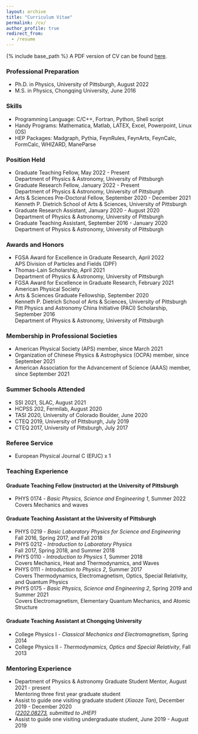 ```yaml
---
layout: archive
title: "Curriculum Vitae"
permalink: /cv/
author_profile: true
redirect_from:
  - /resume
---
```


{% include base_path %}
A PDF version of CV can be found [here](/files/cvYangMa.pdf).

### Professional Preparation
* Ph.D. in Physics, University of Pittsburgh, August 2022
* M.S. in Physics, Chongqing University, June 2016

### Skills 
* Programming Language: C/C++, Fortran, Python, Shell script
* Handy Programs: Mathematica, Matlab, LATEX, Excel, Powerpoint, Linux (OS)
* HEP Packages: Madgraph, Pythia, FeynRules, FeynArts, FeynCalc, FormCalc, WHIZARD, ManeParse

### Position Held
* Graduate Teaching Fellow, May 2022 - Present  
Department of Physics & Astronomy, University of Pittsburgh
* Graduate Research Fellow, January 2022 - Present  
Department of Physics & Astronomy, University of Pittsburgh
* Arts & Sciences Pre-Doctoral Fellow, September 2020 - December 2021  
Kenneth P. Dietrich School of Arts & Sciences, University of Pittsburgh
* Graduate Research Assistant, January 2020 - August 2020  
Department of Physics & Astronomy, University of Pittsburgh
* Graduate Teaching Assistant, September 2016 - January 2020  
Department of Physics & Astronomy, University of Pittsburgh

### Awards and Honors
* FGSA Award for Excellence in Graduate Research, April 2022  
APS Division of Particles and Fields (DPF)
* Thomas-Lain Scholarship, April 2021  
Department of Physics & Astronomy, University of Pittsburgh
* FGSA Award for Excellence in Graduate Research, February 2021  
American Physical Society
* Arts & Sciences Graduate Fellowship, September 2020  
Kenneth P. Dietrich School of Arts & Sciences, University of Pittsburgh
* Pitt Physics and Astronomy China Initiative (PACI) Scholarship, September 2016  
Department of Physics & Astronomy, University of Pittsburgh

### Membership in Professional Societies
* American Physical Society (APS) member, since March 2021
* Organization of Chinese Physics & Astrophysics (OCPA) member, since September 2021
* American Association for the Advancement of Science (AAAS) member, since September 2021

### Summer Schools Attended
* SSI 2021, SLAC, August 2021
* HCPSS 202, Fermilab, August 2020
* TASI 2020, University of Colorado Boulder, June 2020
* CTEQ 2019, University of Pittsburgh, July 2019
* CTEQ 2017, University of Pittsburgh, July 2017

### Referee Service
* European Physical Journal C (EPJC) x 1

### Teaching Experience

#### Graduate Teaching Fellow (instructor) at the University of Pittsburgh
* PHYS 0174 - *Basic Physics, Science and Engineering 1*, Summer 2022  
Covers Mechanics and waves

#### Graduate Teaching Assistant at the University of Pittsburgh
* PHYS 0219 - *Basic Laboratory Physics for Science and Engineering*  
Fall 2016, Spring 2017, and Fall 2018
* PHYS 0212 - *Introduction to Laboratory Physics*  
 Fall 2017, Spring 2018, and Summer 2018
* PHYS 0110 - *Introduction to Physics 1*, Summer 2018  
Covers Mechanics, Heat and Thermodynamics, and Waves
* PHYS 0111 - *Introduction to Physics 2*, Summer 2017  
Covers Thermodynamics, Electromagnetism, Optics, Special Relativity, and Quantum Physics
* PHYS 0175 - *Basic Physics, Science and Engineering 2*, Spring 2019 and Summer 2021  
Covers Electromagnetism, Elementary Quantum Mechanics, and Atomic Structure

#### Graduate Teaching Assistant at Chongqing University
* College Physics I - *Classical Mechanics and Electromagnetism*, Spring 2014
* College Physics II - *Thermodynamics, Optics and Special Relativity*, Fall 2013

### Mentoring Experience
* Department of Physics & Astronomy Graduate Student Mentor, August 2021 - present  
Mentoring three first year graduate student
* Assist to guide one visiting graduate student (*Xiaoze Tan*), December 2019 - December 2020  
*([2202.08273](https://arxiv.org/abs/2202.08273), submitted to JHEP)*
* Assist to guide one visiting undergraduate student, June 2019 - August 2019




[^_^]:Service and leadership
[^_^]:======
[^_^]:* Currently signed in to 43 different slack teams
